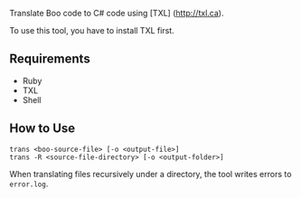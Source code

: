 Translate Boo code to C# code using [TXL] (http://txl.ca).

To use this tool, you have to install TXL first.

## Requirements
 - Ruby
 - TXL
 - Shell

## How to Use

```
trans <boo-source-file> [-o <output-file>]
trans -R <source-file-directory> [-o <output-folder>]
```
When translating files recursively under a directory, the tool writes errors to `error.log`.
